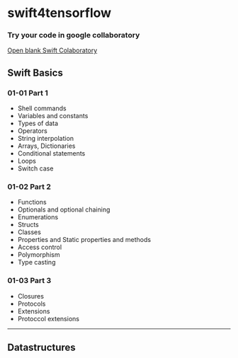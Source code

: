 # swift4tensorflow

### Try your code in google collaboratory
[Open blank Swift Colaboratory](https://colab.research.google.com/github/tensorflow/swift/blob/master/notebooks/blank_swift.ipynb)

## Swift Basics 

### 01-01 Part 1

- Shell commands
- Variables and constants
- Types of data
- Operators
- String interpolation
- Arrays, Dictionaries
- Conditional statements
- Loops
- Switch case

### 01-02 Part 2

- Functions 
- Optionals and optional chaining
- Enumerations
- Structs
- Classes
- Properties and Static properties and methods
- Access control
- Polymorphism
- Type casting

### 01-03 Part 3

- Closures
- Protocols
- Extensions
- Protoccol extensions

---------------------------------------------------

## Datastructures
